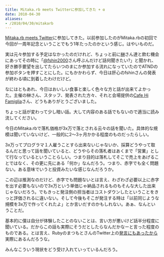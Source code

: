 ```yaml
---
title: Mitaka.rb meets Twitterに参加してきた + α
date: 2010-04-30
aliases:
- /2010/04/30/mitakarb
---
```

<a href='http://atnd.org/events/4085' target='_blank'>Mitaka.rb meets Twitter</a>に参加してきた。以前参加したのがMitaka.rbの初回で今回が一周年記念ということでもう1年たったのかという感じ。はやいものだ。

実は元々参加する予定はなかったのだけれど、ちょっと前に<a href='http://twitter.com/ysakaki' target='_blank'>榊</a>さん達と飲む機会にあってその時に「<a href='http://twitter.com/fshin2000' target='_blank'>@fshin2000</a>さん呼ぶんだけど話何聞きたい?」と聞かれ、好き勝手要望を出してたらいつのまにか参加する流れになっていたのでATNDの参加ボタンを押すことにした。にもかかわらず、今日は肝心のfshinさんの発表が終わる頃に到着したわけだけど。

なにはともあれ、今日はおいしい食事と楽しく色々な方と話が出来てよかった。主催の榊さん、スタッフ、発表された方々、それと会場提供の<a href='http://www.hi-famiglia.com/' target='_blank'>Cafe Hi Famiglia</a>さん、どうもありがとうございました。

ちょっと話が変わって少し暗い話。大して内容のある話でもないので適当に読み流してください。

今日のMitaka.rbで落札価格が3x万で落とされる云々の話を聞いた。具体的な規模は聞いていないけど、一般的に2〜3ヶ月かかる程度のものだったらしい。

3x万ってプログラマ１人雇うことすら出来ないじゃないか、採算どうやって取るんだと思って話を聞いていると、どうやらその落札者はあくまで「営業」として行なっているということらしい。つまり目的は落札してそこで売上をあげることではなく、その更に先にある「何か」なんだろう。つまり、赤字でも全く問題ない。ある意味でいうと投資みたいな感じなんだろうか。

この辺は推測なのだけど、赤字でも問題ないとは言え、わざわざ必要以上に赤字を出す必要もないので3x万という単価じゃ納品されるものもそんな大した出来じゃないだろう。でもきっと発注側の担当者はコストダウンしたということをきっと評価されるに違いない。そして今後もそこが発注する時は「以前同じような規模を3x万で作ってくれたよ」とか言いだすのかもしれない。あぁ、なんということだ。

基本的に僕は自分が体験したことのないことは、言い方が悪いけど話半分程度に聞いている。だからこの話も実際にそうだとしたらなんだかなーと言った程度のものである。とは言え、RubyのまつもとさんのTwitter上の<a href='http://twitter.com/yukihiro_matz/status/12914071155' target='_blank'>発言にもあったから</a>実際にあるんだろうな。

みんなこういう現状をどう受け入れていっているんだろう。